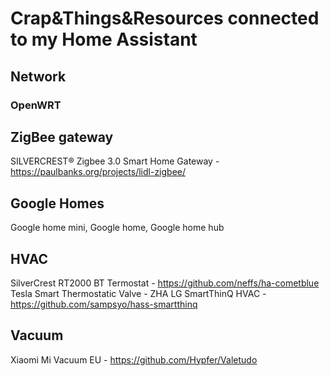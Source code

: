 # Crap&Things&Resources connected to my Home Assistant

## Network
### OpenWRT

## ZigBee gateway
SILVERCREST® Zigbee 3.0 Smart Home Gateway - https://paulbanks.org/projects/lidl-zigbee/

## Google Homes 
Google home mini, Google home, Google home hub 

## HVAC

SilverCrest RT2000 BT Termostat - https://github.com/neffs/ha-cometblue
Tesla Smart Thermostatic Valve - ZHA
LG SmartThinQ HVAC - https://github.com/sampsyo/hass-smartthinq

## Vacuum
Xiaomi Mi Vacuum EU - https://github.com/Hypfer/Valetudo


